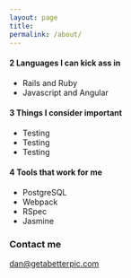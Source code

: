 ```yaml
---
layout: page
title:
permalink: /about/
---
```


#### 2 Languages I can kick ass in
* Rails and Ruby
* Javascript and Angular

#### 3 Things I consider important
* Testing
* Testing
* Testing

#### 4 Tools that work for me
* PostgreSQL
* Webpack
* RSpec
* Jasmine

### Contact me

[dan@getabetterpic.com](mailto:dan@getabetterpic.com)
